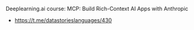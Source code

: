 

Deeplearning.ai course: MCP: Build Rich-Context AI Apps with Anthropic
- https://t.me/datastorieslanguages/430